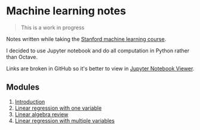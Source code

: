 # Machine learning notes

> This is a work in progress

Notes written while taking the [Stanford machine learning course](https://www.coursera.org/learn/machine-learning).

I decided to use Jupyter notebook and do all computation in Python rather than Octave.

Links are broken in GitHub so it's better to view in [Jupyter Notebook Viewer](https://nbviewer.jupyter.org/github/liamross/machine-learning-notes/tree/master/).

## Modules

<!-- modules:start -->
1. [Introduction](1_introduction.ipynb)
1. [Linear regression with one variable](2_linear_regression_with_one_variable.ipynb)
1. [Linear algebra review](3_linear_algebra_review.ipynb)
1. [Linear regression with multiple variables](4_linear_regression_with_multiple_variables.ipynb)
<!-- modules:end -->
